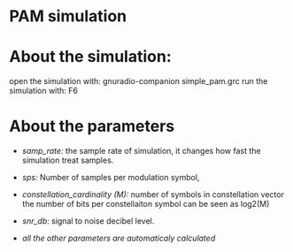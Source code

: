 # PAM simulation

# About the simulation:
open the simulation with:
    gnuradio-companion simple_pam.grc
run the simulation with:
    F6

# About the parameters
* *samp_rate:* the sample rate of simulation, it changes how fast the simulation treat samples.

* *sps:* Number of samples per modulation symbol, 

* *constellation_cardinality (M):*  number of symbols in constellation vector
the number of bits per constellaiton symbol can be seen as log2(M)

* *snr_db*: signal to noise decibel level.

* *all the other parameters are automaticaly calculated*
